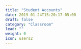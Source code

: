 ```yaml
---
title: "Student Accounts"
date: 2019-01-24T15:20:17-05:00
draft: false
category: "Classroom"
lead: ""
weight: 0
icon: users2
---
```

